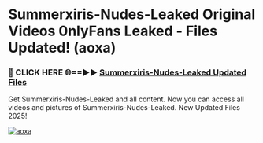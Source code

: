 # Summerxiris-Nudes-Leaked Original Videos 0nlyFans Leaked - Files Updated! (aoxa)

<h3>🔴 CLICK HERE 🌐==►► <a href="https://tinyurl.com/5h6xmrr3" rel="nofollow">Summerxiris-Nudes-Leaked Updated Files</a></h3>

Get Summerxiris-Nudes-Leaked and all content. Now you can access all videos and pictures of Summerxiris-Nudes-Leaked. New Updated Files 2025!

[![aoxa](https://i.imgur.com/KVD873Z.gif)](https://tinyurl.com/5h6xmrr3)
